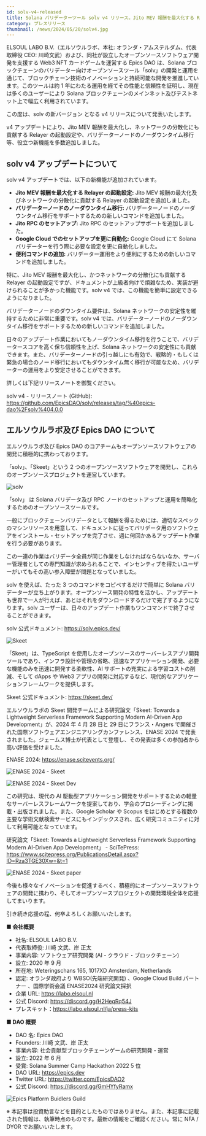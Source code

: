 ```yaml
---
id: solv-v4-released
title: Solana バリデーターツール solv v4 リリース。Jito MEV 報酬を最大化する Relayer やノーダウンタイム移行等、新機能を多数追加
category: プレスリリース
thumbnail: /news/2024/05/20/solv4.jpg
---
```


ELSOUL LABO B.V.（エルソウルラボ、本社: オランダ・アムステルダム、代表取締役
CEO: 川崎文武）および、同社が設立したオープンソースソフトウェア開発を支援する
Web3 NFT カードゲームを運営する Epics DAO は、Solana
ブロックチェーンのバリデーター向けオープンソースツール「solv」の開発と運用を通じて、ブロックチェーン技術のイノベーションと持続可能な開発を推進しています。このツールは約
1 年にわたる運用を経てその性能と信頼性を証明し、現在は多くのユーザーにより
Solana
ブロックチェーンのメインネット及びテストネット上で幅広く利用されています。

この度は、solv の新バージョン となる v4 リリースについて発表いたします。

v4 アップデートにより、Jito MEV 報酬を最大化し、ネットワークの分散化にも貢献する
Relayer
の起動設定や、バリデーターノードのノーダウンタイム移行等、役立つ新機能を多数追加しました。

## solv v4 アップデートについて

solv v4 アップデートでは、以下の新機能が追加されています。

- **Jito MEV 報酬を最大化する Relayer の起動設定:** Jito MEV
  報酬の最大化及びネットワークの分散化に貢献する Relayer
  の起動設定を追加しました。
- **バリデーターノードのノーダウンタイム移行:**
  バリデーターノードのノーダウンタイム移行をサポートするための新しいコマンドを追加しました。
- **Jito RPC のセットアップ:** Jito RPC のセットアップサポートを追加しました。
- **Google Cloud でのセットアップを更に自動化:** Google Cloud にて Solana
  バリデーターを行う際に必要な設定を更に自動化しました。
- **便利コマンドの追加:**
  バリデーター運用をより便利にするための新しいコマンドを追加しました。

特に、Jito MEV 報酬を最大化し、かつネットワークの分散化にも貢献する Relayer
の起動設定ですが、ドキュメントが上級者向けで煩雑なため、実装が避けられることが多かった機能です。solv
v4 では、この機能を簡単に設定できるようになりました。

バリデーターノードのダウンタイム要件は、Solana
ネットワークの安定性を維持するために非常に重要です。solv v4
では、バリデーターノードのノーダウンタイム移行をサポートするための新しいコマンドを追加しました。

日々のアップデート作業においてもノーダウンタイム移行を行うことで、バリデータースコアを高く保ち信頼性を上げ、Solana
ネットワークの安定性にも貢献できます。また、バリデーターノードの引っ越しにも有効で、戦略的・もしくは緊急の場合のノード移行においてもダウンタイム無く移行が可能なため、バリデーターの運用をより安定させることができます。

詳しくは下記リリースノートを御覧ください。

solv v4 - リリースノート (GitHub):
https://github.com/EpicsDAO/solv/releases/tag/%40epics-dao%2Fsolv%404.0.0

## エルソウルラボ及び Epics DAO について

エルソウルラボ及び Epics DAO
のコアチームもオープンソースソフトウェアの開発に積極的に携わっております。

「solv」、「Skeet」という 2
つのオープンソースソフトウェアを開発し、これらのオープンソースプロジェクトを運営しています。

![solv](/news/2024/03/12/solvJA.jpg)

「solv」 は Solana バリデータ及び RPC
ノードのセットアップと運用を簡略化するためのオープンソースツールです。

一般にブロックチェーンバリデータとして報酬を得るためには、適切なスペックのマシンリソースを用意して、ドキュメントに従ってバリデータ用のソフトウェアをインストール・セットアップを完了させ、週に何回かあるアップデート作業を行う必要があります。

この一連の作業はバリデータ全員が同じ作業をしなければならないなか、サーバー管理者としての専門知識が求められることで、インセンティブを得たいユーザーがいてもその高い参入障壁が問題となっていました。

solv を使えば、たった 3 つのコマンドをコピペするだけで簡単に Solana
バリデーターが立ち上がります。オープンソース開発の特性を活かし、アップデートも世界で一人が行えば、あとはそれをダウンロードするだけで完了するようになります。solv
ユーザーは、日々のアップデート作業もワンコマンドで終了させることができます。

solv 公式ドキュメント: https://solv.epics.dev/

![Skeet](/news/2024/03/12/SkeetV2JA.jpg)

「Skeet」は、TypeScript
を使用したオープンソースのサーバーレスアプリ開発ツールであり、インフラ設計や管理の省略、迅速なアプリケーション開発、必要な機能のみを迅速に開発する柔軟性、AI
サポートの充実による学習コストの削減、そして dApps や Web3
アプリの開発に対応するなど、現代的なアプリケーションフレームワークを提供します。

Skeet 公式ドキュメント: https://skeet.dev/

エルソウルラボの Skeet 開発チームによる研究論文「Skeet: Towards a Lightweight
Serverless Framework Supporting Modern AI-Driven App Development」が、2024 年 4
月 28 日と 29 日にフランス・Angers
で開催された国際ソフトウェアエンジニアリングカンファレンス、ENASE 2024
で発表されました。ジェームス博士が代表として登壇し、その発表は多くの参加者から高い評価を受けました。

ENASE 2024: https://enase.scitevents.org/

![ENASE 2024 - Skeet](/news/2024/05/10/SkeetENASE2024ResearchPaperPublished.jpg)

![ENASE 2024 - Skeet Dev](/news/2024/05/02/ENASEelsoulTeam.jpg)

この研究は、現代の AI
駆動型アプリケーション開発をサポートするための軽量なサーバーレスフレームワークを提案しており、学会のプロシーディングに掲載・出版されました。また、Google
Scholar や Scopus
をはじめとする複数の主要な学術文献検索サービスにもインデックスされ、広く研究コミュニティに対して利用可能となっています。

研究論文「Skeet: Towards a Lightweight Serverless Framework Supporting Modern
AI-Driven App Development」 - SciTePress:
https://www.scitepress.org/PublicationsDetail.aspx?ID=Rza3TGE30Xw=&t=1

![ENASE 2024 - Skeet paper](/news/2024/04/24/ENASE2024AfterTheConference.jpg)

今後も様々なイノベーションを促進するべく、積極的にオープンソースソフトウェアの開発に携わり、そしてオープンソースプロジェクトの開発環境全体を応援してまいります。

引き続き応援の程、何卒よろしくお願いいたします。

**■ 会社概要**

- 社名: ELSOUL LABO B.V.
- 代表取締役: 川崎 文武、岸 正太
- 事業内容: ソフトウェア研究開発 (AI・クラウド・ブロックチェーン)
- 設立: 2020 年 9 月
- 所在地: Weteringschans 165, 1017XD Amsterdam, Netherlands
- 認定: オランダ政府より WBSO(先端研究開発) 、Google Cloud Build パートナー
  、国際学術会議 ENASE2024 研究論文採択
- 企業 URL: https://labo.elsoul.nl
- 公式 Discord: https://discord.gg/H2HeqRq54J
- プレスキット：https://labo.elsoul.nl/ja/press-kits

**■ DAO 概要**

- DAO 名: Epics DAO
- Founders: 川崎 文武、岸 正太
- 事業内容: 社会貢献型ブロックチェーンゲームの研究開発・運営
- 設立: 2022 年 6 月
- 受賞: Solana Summer Camp Hackathon 2022 5 位
- DAO URL: https://epics.dev
- Twitter URL: https://twitter.com/EpicsDAO2
- 公式 Discord: https://discord.gg/GmHYfyRamx

![Epics Platform Buidlers Guild](/news/2024/04/19/AboutOpenSourceProblemJA.jpg)

※
本記事は投資助言などを目的としたものではありません。また、本記事に記載された情報は、執筆時点のものです。最新の情報をご確認ください。常に
NFA / DYOR でお願いいたします。

